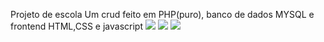 Projeto de escola
Um crud feito em PHP(puro), banco de dados MYSQL e frontend HTML,CSS e javascript
<img src="https://imgur.com/NLgjr0J.png"/>
<img src="https://imgur.com/ulB38pK.png"/>
<img src="https://imgur.com/V6GWzeV.png"/>
